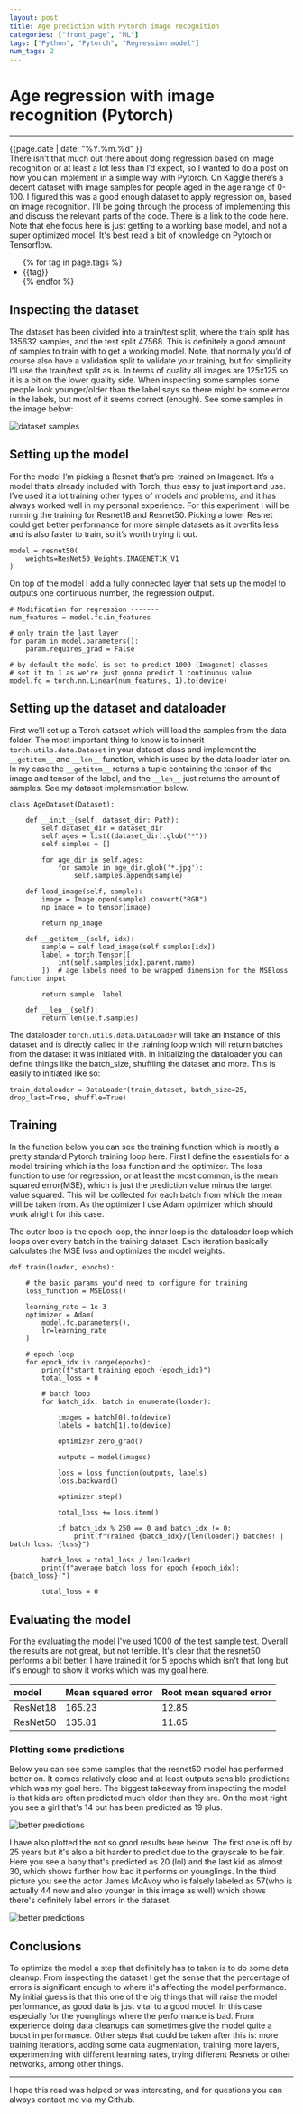 ```yaml
---
layout: post
title: Age prediction with Pytorch image recognition
categories: ["front_page", "ML"]
tags: ["Python", "Pytorch", "Regression model"]
num_tags: 2
---
```

# Age regression with image recognition (Pytorch)
---
<div class="post-date">
    <span>{{page.date | date: "%Y.%m.%d" }}</span>
</div>
<div class="intro">
There isn’t that much out there about doing regression based on image recognition or at least a lot less than I’d expect, so I wanted to do a post on how you can implement in a simple way with Pytorch. On Kaggle there’s a decent dataset with image samples for people aged in the age range of 0-100. I figured this was a good enough dataset to apply regression on, based on image recognition. I’ll be going through the process of implementing this and discuss the relevant parts of the code. There is a link to the code here. Note that ehe focus here is just getting to a working base model, and not a super optimized model. It's best read a bit of knowledge on Pytorch or Tensorflow.
</div>

<ul class="tags">
    {% for tag in page.tags %}
        <li>{{tag}}</li>
    {% endfor %}
</ul>

## Inspecting the dataset
The dataset has been divided into a train/test split, where the train split has 185632 samples, and the test split 47568. This is definitely a good amount of samples to train with to get a working model. Note, that normally you’d of course also have a validation split to validate your training, but for simplicity I’ll use the train/test split as is. In terms of quality all images are 125x125 so it is a bit on the lower quality side. When inspecting some samples some people look younger/older than the label says so there might be some error in the labels, but most of it seems correct (enough). See some samples in the image below:

![dataset samples]({{site.url}}/assets/images/age-regression/dataset_samples.png)


## Setting up the model
For the model I’m picking a Resnet that’s pre-trained on Imagenet. It’s a model that’s already included with Torch, thus easy to just import and use. I’ve used it a lot training other types of models and problems, and it has always worked well in my personal experience. For this experiment I will be running the training for Resnet18 and Resnet50. Picking a lower Resnet could get better performance for more simple datasets as it overfits less and is also faster to train, so it’s worth trying it out.

```
model = resnet50(
    weights=ResNet50_Weights.IMAGENET1K_V1
)
```
On top of the model I add a fully connected layer that sets up the model to outputs one continuous number, the regression output.
```
# Modification for regression -------
num_features = model.fc.in_features

# only train the last layer
for param in model.parameters():
    param.requires_grad = False

# by default the model is set to predict 1000 (Imagenet) classes
# set it to 1 as we're just gonna predict 1 continuous value
model.fc = torch.nn.Linear(num_features, 1).to(device)
```
## Setting up the dataset and dataloader
First we’ll set up a Torch dataset which will load the samples from the data folder. The most important thing to know is to inherit `torch.utils.data.Dataset` in your dataset class and implement the `__getitem__` and `__len__` function, which is used by the data loader later on. In my case the `__getitem__` returns a tuple containing the tensor of the image and tensor of the label, and the `__len__` just returns the amount of samples. See my dataset implementation below.
```
class AgeDataset(Dataset):
    
    def __init__(self, dataset_dir: Path):
        self.dataset_dir = dataset_dir
        self.ages = list((dataset_dir).glob("*"))
        self.samples = []
        
        for age_dir in self.ages:
            for sample in age_dir.glob('*.jpg'):
                self.samples.append(sample)
                
    def load_image(self, sample):
        image = Image.open(sample).convert("RGB")
        np_image = to_tensor(image)
        
        return np_image

    def __getitem__(self, idx):
        sample = self.load_image(self.samples[idx])
        label = torch.Tensor([
            int(self.samples[idx].parent.name)
        ])  # age labels need to be wrapped dimension for the MSEloss function input
        
        return sample, label
        
    def __len__(self):
        return len(self.samples)
```

The dataloader `torch.utils.data.DataLoader` will take an instance of this dataset and is directly called in the training loop which will return batches from the dataset it was initiated with. In initializing the dataloader you can define things like the batch_size, shuffling the dataset and more. This is easily to initiated like so:

`train_dataloader = DataLoader(train_dataset, batch_size=25, drop_last=True, shuffle=True)`

## Training
In the function below you can see the training function which is mostly a pretty standard Pytorch training loop here. First I define the essentials for a model training which is the loss function and the optimizer. The loss function to use for regression, or at least the most common, is the mean squared error(MSE), which is just the prediction value minus the target value squared. This will be collected for each batch from which the mean will be taken from. As the optimizer I use Adam optimizer which should work alright for this case.

The outer loop is the epoch loop, the inner loop is the dataloader loop which loops over every batch in the training dataset. Each iteration basically calculates the MSE loss and optimizes the model weights.

```
def train(loader, epochs):

    # the basic params you'd need to configure for training
    loss_function = MSELoss()

    learning_rate = 1e-3
    optimizer = Adam(
        model.fc.parameters(),
        lr=learning_rate
    )

    # epoch loop
    for epoch_idx in range(epochs):
        print(f"start training epoch {epoch_idx}")
        total_loss = 0

        # batch loop
        for batch_idx, batch in enumerate(loader):

            images = batch[0].to(device)
            labels = batch[1].to(device)

            optimizer.zero_grad()

            outputs = model(images)

            loss = loss_function(outputs, labels)
            loss.backward()

            optimizer.step()

            total_loss += loss.item()

            if batch_idx % 250 == 0 and batch_idx != 0:
                print(f"Trained {batch_idx}/{len(loader)} batches! | batch loss: {loss}")

        batch_loss = total_loss / len(loader)
        print(f"average batch loss for epoch {epoch_idx}: {batch_loss}!")

        total_loss = 0
```

## Evaluating the model
For the evaluating the model I've used 1000 of the test sample test. Overall the results are not great, but not terrible. It's clear that the resnet50 performs a bit better. I have trained it for 5 epochs which isn't that long but it's enough to show it works which was my goal here.

|model|Mean squared error|Root mean squared error|
|:---|:---|:---|
|ResNet18|165.23|12.85|
|ResNet50|135.81|11.65|

### Plotting some predictions
Below you can see some samples that the resnet50 model has performed better on. It comes relatively close and at least outputs sensible predictions which was my goal here. The biggest takeaway from inspecting the model is that kids are often predicted much older than they are. On the most right you see a girl that's 14 but has been predicted as 19 plus.

![better predictions]({{site.url}}/assets/images/age-regression/better_samples.png)

I have also plotted the not so good results here below. The first one is off by 25 years but it's also a bit harder to predict due to the grayscale to be fair. Here you see a baby that's predicted as 20 (lol) and the last kid as almost 30, which shows further how bad it performs on younglings. In the third picture you see the actor James McAvoy who is falsely labeled as 57(who is actually 44 now and also younger in this image as well) which shows there's definitely label errors in the dataset.

![better predictions]({{site.url}}/assets/images/age-regression/worse_samples.png)

## Conclusions
To optimize the model a step that definitely has to taken is to do some data cleanup. From inspecting the dataset I get the sense that the percentage of errors is significant enough to where it's affecting the model performance. My initial guess is that this one of the big things that will raise the model performance, as good data is just vital to a good model. In this case especially for the younglings where the performance is bad. From experience doing data cleanups can sometimes give the model quite a boost in performance. Other steps that could be taken after this is: more training iterations, adding some data augmentation, training more layers, experimenting with different learning rates, trying different Resnets or other networks, among other things.

<hr/>
I hope this read was helped or was interesting, and for questions you can always contact me via my Github.
